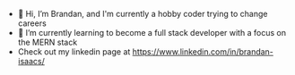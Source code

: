- 👋 Hi, I’m Brandan, and I'm currently a hobby coder trying to change careers 
- 🌱 I’m currently learning to become a full stack developer with a focus on the MERN stack
- Check out my linkedin page at https://www.linkedin.com/in/brandan-isaacs/

<!---
brand421/brand421 is a ✨ special ✨ repository because its `README.md` (this file) appears on your GitHub profile.
You can click the Preview link to take a look at your changes.
--->
